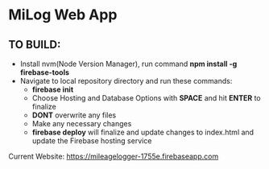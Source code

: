 # MiLog Web App

## TO BUILD:
+ Install nvm(Node Version Manager), run command **npm install -g firebase-tools**
+ Navigate to local repository directory and run these commands:
  + **firebase init**
  + Choose Hosting and Database Options with **SPACE** and hit **ENTER** to finalize
  + **DONT** overwrite any files
  + Make any necessary changes
  + **firebase deploy** will finalize and update changes to index.html and update the Firebase hosting service

Current Website: https://mileagelogger-1755e.firebaseapp.com
